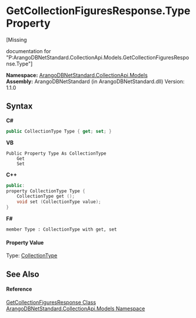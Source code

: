 # GetCollectionFiguresResponse.Type Property 
 

\[Missing <summary> documentation for "P:ArangoDBNetStandard.CollectionApi.Models.GetCollectionFiguresResponse.Type"\]

**Namespace:**&nbsp;<a href="eddef630-2e74-9b99-ee5b-91305adea48b">ArangoDBNetStandard.CollectionApi.Models</a><br />**Assembly:**&nbsp;ArangoDBNetStandard (in ArangoDBNetStandard.dll) Version: 1.1.0

## Syntax

**C#**<br />
``` C#
public CollectionType Type { get; set; }
```

**VB**<br />
``` VB
Public Property Type As CollectionType
	Get
	Set
```

**C++**<br />
``` C++
public:
property CollectionType Type {
	CollectionType get ();
	void set (CollectionType value);
}
```

**F#**<br />
``` F#
member Type : CollectionType with get, set

```


#### Property Value
Type: <a href="4e538fb7-fbed-1529-072d-e00ec0b78372">CollectionType</a>

## See Also


#### Reference
<a href="fde7f7fe-97a5-d828-f355-47528ae88e00">GetCollectionFiguresResponse Class</a><br /><a href="eddef630-2e74-9b99-ee5b-91305adea48b">ArangoDBNetStandard.CollectionApi.Models Namespace</a><br />
